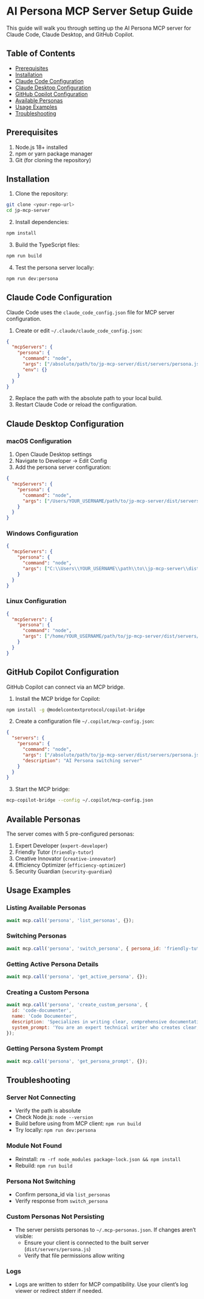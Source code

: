 # AI Persona MCP Server Setup Guide

This guide will walk you through setting up the AI Persona MCP server for Claude Code, Claude Desktop, and GitHub Copilot.

## Table of Contents
- [Prerequisites](#prerequisites)
- [Installation](#installation)
- [Claude Code Configuration](#claude-code-configuration)
- [Claude Desktop Configuration](#claude-desktop-configuration)
- [GitHub Copilot Configuration](#github-copilot-configuration)
- [Available Personas](#available-personas)
- [Usage Examples](#usage-examples)
- [Troubleshooting](#troubleshooting)

## Prerequisites

1. Node.js 18+ installed
2. npm or yarn package manager
3. Git (for cloning the repository)

## Installation

1. Clone the repository:
```bash
git clone <your-repo-url>
cd jp-mcp-server
```

2. Install dependencies:
```bash
npm install
```

3. Build the TypeScript files:
```bash
npm run build
```

4. Test the persona server locally:
```bash
npm run dev:persona
```

## Claude Code Configuration

Claude Code uses the `claude_code_config.json` file for MCP server configuration.

1. Create or edit `~/.claude/claude_code_config.json`:

```json
{
  "mcpServers": {
    "persona": {
      "command": "node",
      "args": ["/absolute/path/to/jp-mcp-server/dist/servers/persona.js"],
      "env": {}
    }
  }
}
```

2. Replace the path with the absolute path to your local build.
3. Restart Claude Code or reload the configuration.

## Claude Desktop Configuration

### macOS Configuration

1. Open Claude Desktop settings
2. Navigate to Developer → Edit Config
3. Add the persona server configuration:

```json
{
  "mcpServers": {
    "persona": {
      "command": "node",
      "args": ["/Users/YOUR_USERNAME/path/to/jp-mcp-server/dist/servers/persona.js"]
    }
  }
}
```

### Windows Configuration

```json
{
  "mcpServers": {
    "persona": {
      "command": "node",
      "args": ["C:\\Users\\YOUR_USERNAME\\path\\to\\jp-mcp-server\\dist\\servers\\persona.js"]
    }
  }
}
```

### Linux Configuration

```json
{
  "mcpServers": {
    "persona": {
      "command": "node",
      "args": ["/home/YOUR_USERNAME/path/to/jp-mcp-server/dist/servers/persona.js"]
    }
  }
}
```

## GitHub Copilot Configuration

GitHub Copilot can connect via an MCP bridge.

1. Install the MCP bridge for Copilot:
```bash
npm install -g @modelcontextprotocol/copilot-bridge
```

2. Create a configuration file `~/.copilot/mcp-config.json`:

```json
{
  "servers": {
    "persona": {
      "command": "node",
      "args": ["/absolute/path/to/jp-mcp-server/dist/servers/persona.js"],
      "description": "AI Persona switching server"
    }
  }
}
```

3. Start the MCP bridge:
```bash
mcp-copilot-bridge --config ~/.copilot/mcp-config.json
```

## Available Personas

The server comes with 5 pre-configured personas:

1. Expert Developer (`expert-developer`)
2. Friendly Tutor (`friendly-tutor`)
3. Creative Innovator (`creative-innovator`)
4. Efficiency Optimizer (`efficiency-optimizer`)
5. Security Guardian (`security-guardian`)

## Usage Examples

### Listing Available Personas

```javascript
await mcp.call('persona', 'list_personas', {});
```

### Switching Personas

```javascript
await mcp.call('persona', 'switch_persona', { persona_id: 'friendly-tutor' });
```

### Getting Active Persona Details

```javascript
await mcp.call('persona', 'get_active_persona', {});
```

### Creating a Custom Persona

```javascript
await mcp.call('persona', 'create_custom_persona', {
  id: 'code-documenter',
  name: 'Code Documenter',
  description: 'Specializes in writing clear, comprehensive documentation',
  system_prompt: 'You are an expert technical writer who creates clear, comprehensive documentation.'
});
```

### Getting Persona System Prompt

```javascript
await mcp.call('persona', 'get_persona_prompt', {});
```

## Troubleshooting

### Server Not Connecting
- Verify the path is absolute
- Check Node.js: `node --version`
- Build before using from MCP client: `npm run build`
- Try locally: `npm run dev:persona`

### Module Not Found
- Reinstall: `rm -rf node_modules package-lock.json && npm install`
- Rebuild: `npm run build`

### Persona Not Switching
- Confirm persona_id via `list_personas`
- Verify response from `switch_persona`

### Custom Personas Not Persisting
- The server persists personas to `~/.mcp-personas.json`. If changes aren’t visible:
  - Ensure your client is connected to the built server (`dist/servers/persona.js`)
  - Verify that file permissions allow writing

### Logs
- Logs are written to stderr for MCP compatibility. Use your client’s log viewer or redirect stderr if needed.